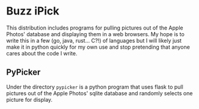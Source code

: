 # Buzz iPick

This distribution includes programs for pulling pictures out of the Apple Photos' database and displaying them in
a web browsers.  My hope is to write this in a few (go, java, rust... C?!) of languages but I will likely just make
it in python quickly for my own use and stop pretending that anyone cares about the code I write.

## PyPicker

Under the directory `pypicker` is a python program that uses flask to pull pictures out of the Apple Photos' sqlite 
database and randomly selects one picture for display.
